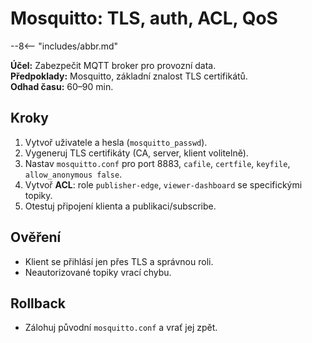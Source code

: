 
# Mosquitto: TLS, auth, ACL, QoS
--8<-- "includes/abbr.md"

**Účel:** Zabezpečit MQTT broker pro provozní data.  
**Předpoklady:** Mosquitto, základní znalost TLS certifikátů.  
**Odhad času:** 60–90 min.

## Kroky
1. Vytvoř uživatele a hesla (`mosquitto_passwd`).
2. Vygeneruj TLS certifikáty (CA, server, klient volitelně).
3. Nastav `mosquitto.conf` pro port 8883, `cafile`, `certfile`, `keyfile`, `allow_anonymous false`.
4. Vytvoř **ACL**: role `publisher-edge`, `viewer-dashboard` se specifickými topiky.
5. Otestuj připojení klienta a publikaci/subscribe.

## Ověření
- Klient se přihlásí jen přes TLS a správnou roli.
- Neautorizované topiky vrací chybu.

## Rollback
- Zálohuj původní `mosquitto.conf` a vrať jej zpět.
